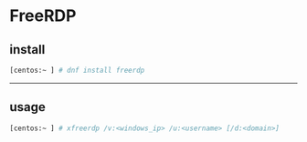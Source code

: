 # FreeRDP

## install

```bash
[centos:~ ] # dnf install freerdp
```


---

## usage

```bash
[centos:~ ] # xfreerdp /v:<windows_ip> /u:<username> [/d:<domain>]
```

